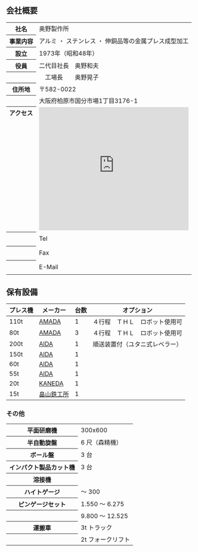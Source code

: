 ## 会社概要

<table class="noBorder">
  <tr>
    <th>社名</th>
    <td>奥野製作所</td>
  </tr>
  <tr>
    <th>事業内容</th>
    <td>アルミ ・ ステンレス ・ 伸銅品等の金属プレス成型加工</td>
  </tr>
  <tr>
    <th>設立</th>
    <td>1973年（昭和48年）</td>
  </tr>
  <tr>
    <th>役員</th>
    <td>二代目社長　奥野和夫</td>
  </tr>
  <tr>
    <th></th>
    <td>　工場長　　奥野晃子</td>
  </tr>
  <tr>
    <th>住所地</th>
    <td>〒582-0022</td>
  </tr>
  <tr>
    <th></th>
    <td>大阪府柏原市国分市場1丁目3176-1</td>
  </tr>
  <tr>
    <th style="display: flex">アクセス</th>
    <td><iframe src="https://www.google.com/maps/embed?pb=!1m18!1m12!1m3!1d210252.24517793747!2d135.65380368558542!3d34.574025!2m3!1f0!2f0!3f0!3m2!1i1024!2i768!4f13.1!3m3!1m2!1s0x6001289cc0000001%3A0x3636541c70e53652!2z5aWl6YeO6KO95L2c5omA!5e0!3m2!1sja!2sjp!4v1716047533412!5m2!1sja!2sjp" width="100%" height="330" style="border:0;" allowfullscreen="" loading="lazy" referrerpolicy="no-referrer-when-downgrade"></iframe></td>
  </tr>
  <tr>
    <th></th>
    <td style="display: flex; align-items: center;"><span style="width: 75px">Tel</span><object style="height: 2em" class="svg-email-protection" data="/assets/tel.svg" type="image/svg+xml"></td>
  </tr>
  <tr>
    <th></th>
    <td style="display: flex; align-items: center;"><span style="width: 75px">Fax</span><object style="height: 2em" class="svg-email-protection" data="/assets/fax.svg" type="image/svg+xml"></td>
  </tr>
  <tr>
    <th></th>
    <td style="display: flex; align-items: center;"><span style="width: 75px">E-Mail</span><object style="height: 2em" class="svg-email-protection" data="/assets/em.svg" type="image/svg+xml"></object></td>
  </tr>
</table>

## 保有設備
| プレス機 | メーカー                                   | 台数 | オプション                     |
| -------- | -------------------------------------------| ---- | ------------------------------ |
| 110t     | [AMADA](https://www.amada.co.jp)           | 1    | ４行程　ＴＨＬ　ロボット使用可 |
| 80t      | [AMADA](https://www.amada.co.jp)           | 3    | ４行程　ＴＨＬ　ロボット使用可 |
| 200t     | [AIDA](https://www.aida.co.jp)             | 1    | 順送装置付（ユタニ式レベラー） |
| 150t     | [AIDA](https://www.aida.co.jp)             | 1    |                                |
| 60t      | [AIDA](https://www.aida.co.jp)             | 1    |                                |
| 55t      | [AIDA](https://www.aida.co.jp)             | 1    |                                |
| 20t      | [KANEDA](http://www.kaneda-t.com/)         | 1    |                                |
| 15t      | [畠山鉄工所](http://www.hatakeyama.ne.jp/) | 1    |                                |

### その他

<table class="noBorder smallHeader">
  <tr>
    <th>平面研磨機</th>
    <td>300x600</td>
  </tr>
  <tr>
    <th>半自動旋盤</th>
    <td>6 尺（森精機）</td>
  </tr>
  <tr>
    <th>ボール盤</th>
    <td>3 台</td>
  </tr>
  <tr>
    <th>インパクト製品カット機</th>
    <td>3 台</td>
  </tr>
  <tr>
    <th>溶接機</th>
    <td></td>
  </tr>
  <tr>
    <th>ハイトゲージ</th>
    <td>～ 300</td>
  </tr>
  <tr>
    <th>ピンゲージセット</th>
    <td>1.550 ～ 6.275</td>
  </tr>
  <tr>
    <th></th>
    <td>9.800 ～ 12.525</td>
  </tr>
  <tr>
    <th>運搬車</th>
    <td>3t トラック</td>
  </tr>
  <tr>
    <th></th>
    <td>2t フォークリフト</td>
  </tr>
</table>